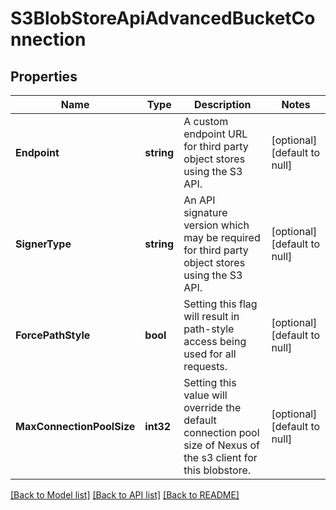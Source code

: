 # S3BlobStoreApiAdvancedBucketConnection

## Properties
Name | Type | Description | Notes
------------ | ------------- | ------------- | -------------
**Endpoint** | **string** | A custom endpoint URL for third party object stores using the S3 API. | [optional] [default to null]
**SignerType** | **string** | An API signature version which may be required for third party object stores using the S3 API. | [optional] [default to null]
**ForcePathStyle** | **bool** | Setting this flag will result in path-style access being used for all requests. | [optional] [default to null]
**MaxConnectionPoolSize** | **int32** | Setting this value will override the default connection pool size of Nexus of the s3 client for this blobstore. | [optional] [default to null]

[[Back to Model list]](../README.md#documentation-for-models) [[Back to API list]](../README.md#documentation-for-api-endpoints) [[Back to README]](../README.md)

